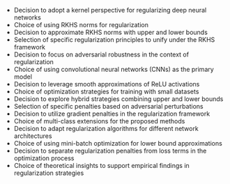 - Decision to adopt a kernel perspective for regularizing deep neural networks
- Choice of using RKHS norms for regularization
- Decision to approximate RKHS norms with upper and lower bounds
- Selection of specific regularization principles to unify under the RKHS framework
- Decision to focus on adversarial robustness in the context of regularization
- Choice of using convolutional neural networks (CNNs) as the primary model
- Decision to leverage smooth approximations of ReLU activations
- Choice of optimization strategies for training with small datasets
- Decision to explore hybrid strategies combining upper and lower bounds
- Selection of specific penalties based on adversarial perturbations
- Decision to utilize gradient penalties in the regularization framework
- Choice of multi-class extensions for the proposed methods
- Decision to adapt regularization algorithms for different network architectures
- Choice of using mini-batch optimization for lower bound approximations
- Decision to separate regularization penalties from loss terms in the optimization process
- Choice of theoretical insights to support empirical findings in regularization strategies